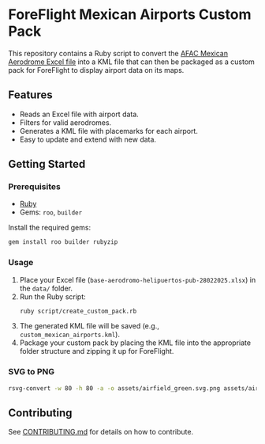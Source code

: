 # ForeFlight Mexican Airports Custom Pack

This repository contains a Ruby script to convert the [AFAC Mexican Aerodrome Excel file](https://www.gob.mx/afac/acciones-y-programas/base-de-datos-de-aerodromos-y-helipuertos) into a KML file that can then be packaged as a custom pack for ForeFlight to display airport data on its maps.

## Features

- Reads an Excel file with airport data.
- Filters for valid aerodromes.
- Generates a KML file with placemarks for each airport.
- Easy to update and extend with new data.

## Getting Started

### Prerequisites

- [Ruby](https://www.ruby-lang.org/en/downloads/)
- Gems: `roo`, `builder`
  
Install the required gems:

```bash
gem install roo builder rubyzip
```

### Usage
1. Place your Excel file (`base-aerodromo-helipuertos-pub-28022025.xlsx`) in the `data/` folder.
1. Run the Ruby script:
   ```bash
   ruby script/create_custom_pack.rb
   ```
1. The generated KML file will be saved (e.g., `custom_mexican_airports.kml`).
1. Package your custom pack by placing the KML file into the appropriate folder structure and zipping it up for ForeFlight.

### SVG to PNG
```bash
rsvg-convert -w 80 -h 80 -a -o assets/airfield_green.svg.png assets/airfield_green.svg
```

## Contributing
See [CONTRIBUTING.md](CONTRIBUTING.md) for details on how to contribute.
